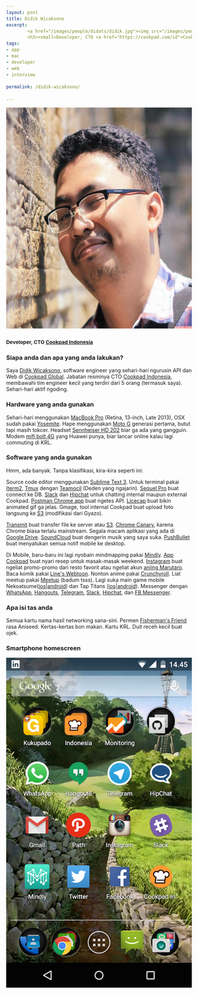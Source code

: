 ```yaml
---
layout: post
title: Didik Wicaksono
excerpt:
        <a href="/images/people/didats/didik.jpg"><img src="/images/people/didik/didik.jpg" alt="didik wicaksono" width="600" height="600" class="alignnone size-full wp-image-93" /></a>
        <h3><small>Developer, CTO <a href="https://cookpad.com/id">Cookpad Indonesia</a></small></h3>
tags:
- app
- mac
- developer
- web
- interview

permalink: /didik-wicaksono/

---
```


<a href="/images/people/didik/didik.jpg"><img src="/images/people/didik/didik.jpg" alt="didik wicaksono" width="600" height="600" class="alignnone size-full wp-image-93" /></a>

<h3><small>Developer, CTO <a href="https://cookpad.com/id">Cookpad Indonesia</a></small></h3>

<!--more-->

<h3>Siapa anda dan apa yang anda lakukan?</h3>

Saya <a href="https://twitter.com/did1k">Didik Wicaksono</a>, software engineer yang sehari-hari ngurusin API dan Web di <a href="https://cookpad.com/">Cookpad Global</a>. Jabatan resminya CTO <a href="https://cookpad.com/id">Cookpad Indonesia</a>, membawahi tim engineer kecil yang terdiri dari 5 orang (termasuk saya). Sehari-hari aktif ngoding.


<h3>Hardware yang anda gunakan</h3>

Sehari-hari menggunakan <a href="https://support.apple.com/kb/SP691?locale=en_US">MacBook Pro</a> (Retina, 13-inch, Late 2013), OSX sudah pakai <a href="https://en.wikipedia.org/wiki/OS_X_Yosemite">Yosemite</a>. Hape menggunakan <a href="https://en.wikipedia.org/wiki/Moto_G_(1st_generation)">Moto G</a> generasi pertama, butut tapi masih tokcer. Headset <a href="http://en-id.sennheiser.com/over-ear-headphones-hd-202">Sennheiser HD 202</a> biar ga ada yang gangguin. Modem <a href="http://www.boltsuper4g.com/">mifi bolt 4G</a> yang Huawei punya, biar lancar online kalau lagi commuting di KRL.

<h3>Software yang anda gunakan</h3>


Hmm, ada banyak. Tanpa klasifikasi, kira-kira seperti ini:

Source code editor menggunakan <a href="https://www.sublimetext.com/3">Sublime Text 3</a>. Untuk terminal pakai <a href="https://www.iterm2.com/">Iterm2</a>, <a href="https://tmux.github.io/">Tmux</a> dengan <a href="https://github.com/remiprev/teamocil">Teamocil</a> (Deden yang ngajarin). <a href="http://www.sequelpro.com/">Sequel Pro</a> buat connect ke DB. <a href="https://slack.com">Slack</a> dan <a href="https://www.hipchat.com/">Hipchat</a> untuk chatting internal maupun external Cookpad. <a href="https://www.getpostman.com/">Postman Chrome app</a> buat ngetes API. <a href="http://www.cockos.com/licecap/">Licecap</a> buat bikin animated gif ga jelas. Gmage, tool internal Cookpad buat upload foto langsung ke <a href="https://aws.amazon.com/s3/">S3</a> (modifikasi dari Gyazo).

<a href="https://panic.com/transmit/">Transmit</a> buat transfer file ke server atau <a href="https://aws.amazon.com/s3/">S3</a>. <a href="https://www.google.com/chrome/browser/canary.html">Chrome Canary</a>, karena Chrome biasa terlalu mainstream. Segala macam aplikasi yang ada di <a href="https://www.google.com/drive/">Google Drive</a>. <a href="https://soundcloud.com">SoundCloud</a> buat dengerin musik yang saya suka. <a href="https://www.pushbullet.com/">PushBullet</a> buat menyatukan semua notif mobile ke desktop.

Di Mobile, baru-baru ini lagi nyobain mindmapping pakai <a href="http://www.mindlyapp.com/">Mindly</a>. <a href="https://cookpad.com/id/unduh">App Cookpad</a> buat nyari resep untuk masak-masak weekend. <a href="https://instagram.com/">Instagram</a> buat ngeliat promo-promo dari resto favorit atau ngeliat akun <a href="https://instagram.com/marutaro/">anjing Marutaro</a>. Baca komik pakai <a href="http://www.webtoons.com/en/">Line's Webtoon</a>. Nonton anime pakai <a href="http://www.crunchyroll.com/">Crunchyroll</a>. Liat meetup pakai <a href="http://www.meetup.com/">Meetup</a> (badum tsss). Lagi suka main game mobile Nekoatsume(<a href="https://itunes.apple.com/us/app/nekoatsume/id923917775">ios</a>|<a href="https://play.google.com/store/apps/details?id=jp.co.hit_point.nekoatsume&hl=en">android</a>) dan Tap Titans (<a href="https://itunes.apple.com/id/app/tap-titans/id940596201?mt=8">ios</a>|<a href="https://play.google.com/store/apps/details?id=com.gamehivecorp.taptitans&hl=en">android</a>). Messenger dengan <a href="https://web.whatsapp.com/">WhatsApp</a>, <a href="https://www.google.com/+/learnmore/hangouts/">Hangouts</a>, <a href="https://telegram.org/">Telegram</a>, <a href="https://slack.com/">Slack</a>, <a href="https://www.hipchat.com">Hipchat</a>, dan <a href="https://www.messenger.com/">FB Messenger</a>.


<h3>Apa isi tas anda</h3>

Semua kartu nama hasil networking sana-sini. Permen <a href="http://www.fishermansfriend.com/en-gb/">Fisherman's Friend</a> rasa Aniseed. Kertas-kertas bon makan. Kartu KRL. Duit receh kecil buat ojek.

<h3>Smartphone homescreen</h3>

<a href="/images/people/didik/Screenshot_2015-06-17-14-45-07.png"><img src="/images/people/didik/Screenshot_2015-06-17-14-45-07.png" alt="Didik Home screen" /></a>
